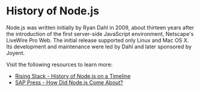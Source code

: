 # History of Node.js

Node.js was written initially by Ryan Dahl in 2009, about thirteen years after the introduction of the first server-side JavaScript environment, Netscape's LiveWire Pro Web. The initial release supported only Linux and Mac OS X. Its development and maintenance were led by Dahl and later sponsored by Joyent.

Visit the following resources to learn more:

- [Rising Stack - History of Node.js on a Timeline](https://blog.risingstack.com/history-of-node-js/)
- [SAP Press - How Did Node.js Come About?](https://blog.sap-press.com/how-did-node.js-come-about)
